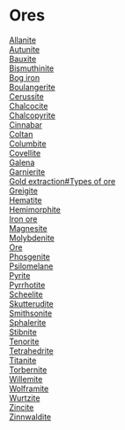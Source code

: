 # Ores
[Allanite](https://en.wikipedia.org/wiki/Allanite)<br>
[Autunite](https://en.wikipedia.org/wiki/Autunite)<br>
[Bauxite](https://en.wikipedia.org/wiki/Bauxite)<br>
[Bismuthinite](https://en.wikipedia.org/wiki/Bismuthinite)<br>
[Bog iron](https://en.wikipedia.org/wiki/Bog_iron)<br>
[Boulangerite](https://en.wikipedia.org/wiki/Boulangerite)<br>
[Cerussite](https://en.wikipedia.org/wiki/Cerussite)<br>
[Chalcocite](https://en.wikipedia.org/wiki/Chalcocite)<br>
[Chalcopyrite](https://en.wikipedia.org/wiki/Chalcopyrite)<br>
[Cinnabar](https://en.wikipedia.org/wiki/Cinnabar)<br>
[Coltan](https://en.wikipedia.org/wiki/Coltan)<br>
[Columbite](https://en.wikipedia.org/wiki/Columbite)<br>
[Covellite](https://en.wikipedia.org/wiki/Covellite)<br>
[Galena](https://en.wikipedia.org/wiki/Galena)<br>
[Garnierite](https://en.wikipedia.org/wiki/Garnierite)<br>
[Gold extraction#Types of ore](https://en.wikipedia.org/wiki/Gold_extraction#Types_of_ore)<br>
[Greigite](https://en.wikipedia.org/wiki/Greigite)<br>
[Hematite](https://en.wikipedia.org/wiki/Hematite)<br>
[Hemimorphite](https://en.wikipedia.org/wiki/Hemimorphite)<br>
[Iron ore](https://en.wikipedia.org/wiki/Iron_ore)<br>
[Magnesite](https://en.wikipedia.org/wiki/Magnesite)<br>
[Molybdenite](https://en.wikipedia.org/wiki/Molybdenite)<br>
[Ore](https://en.wikipedia.org/wiki/Ore)<br>
[Phosgenite](https://en.wikipedia.org/wiki/Phosgenite)<br>
[Psilomelane](https://en.wikipedia.org/wiki/Psilomelane)<br>
[Pyrite](https://en.wikipedia.org/wiki/Pyrite)<br>
[Pyrrhotite](https://en.wikipedia.org/wiki/Pyrrhotite)<br>
[Scheelite](https://en.wikipedia.org/wiki/Scheelite)<br>
[Skutterudite](https://en.wikipedia.org/wiki/Skutterudite)<br>
[Smithsonite](https://en.wikipedia.org/wiki/Smithsonite)<br>
[Sphalerite](https://en.wikipedia.org/wiki/Sphalerite)<br>
[Stibnite](https://en.wikipedia.org/wiki/Stibnite)<br>
[Tenorite](https://en.wikipedia.org/wiki/Tenorite)<br>
[Tetrahedrite](https://en.wikipedia.org/wiki/Tetrahedrite)<br>
[Titanite](https://en.wikipedia.org/wiki/Titanite)<br>
[Torbernite](https://en.wikipedia.org/wiki/Torbernite)<br>
[Willemite](https://en.wikipedia.org/wiki/Willemite)<br>
[Wolframite](https://en.wikipedia.org/wiki/Wolframite)<br>
[Wurtzite](https://en.wikipedia.org/wiki/Wurtzite)<br>
[Zincite](https://en.wikipedia.org/wiki/Zincite)<br>
[Zinnwaldite](https://en.wikipedia.org/wiki/Zinnwaldite)<br>

